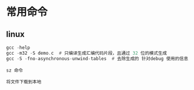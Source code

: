 # 常用命令



## linux

```asm
gcc -help
gcc -m32 -S demo.c  # 只编译生成汇编代码片段，且通过 32 位的模式生成
gcc -S -fno-asynchronous-unwind-tables  # 去除生成的 针对debug 使用的信息
```



```shell
sz 命令

将文件下载到本地	
```




